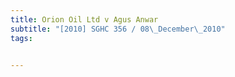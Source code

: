 ```yaml
---
title: Orion Oil Ltd v Agus Anwar 
subtitle: "[2010] SGHC 356 / 08\_December\_2010"
tags:


---
```


